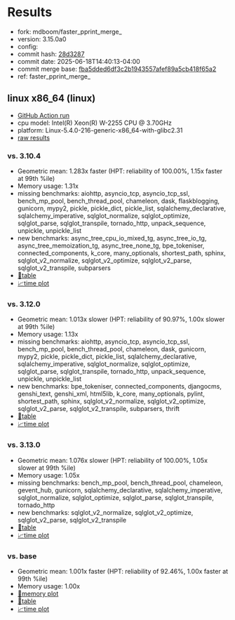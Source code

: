 # Results

- fork: mdboom/faster_pprint_merge_
- version: 3.15.0a0
- config: 
- commit hash: [28d3287](https://github.com/mdboom/cpython/commit/28d3287)
- commit date: 2025-06-18T14:40:13-04:00
- commit merge base: [fba5dded6df3c2b1943557afef89a5cb418f65a2](https://github.com/python/cpython/commit/fba5dded6df3c2b1943557afef89a5cb418f65a2)
- ref: faster_pprint_merge_

## linux x86_64 (linux)

- [GitHub Action run](https://github.com/faster-cpython/benchmarking/actions/runs/15741137198)
- cpu model: Intel(R) Xeon(R) W-2255 CPU @ 3.70GHz
- platform: Linux-5.4.0-216-generic-x86_64-with-glibc2.31
- [raw results](bm-20250618-linux-x86_64-mdboom-faster_pprint_merge_-3.15.0a0-28d3287.json)

### vs. 3.10.4

- Geometric mean: 1.283x faster (HPT: reliability of 100.00%, 1.15x faster at 99th %ile)
- Memory usage: 1.31x
- missing benchmarks: aiohttp, asyncio_tcp, asyncio_tcp_ssl, bench_mp_pool, bench_thread_pool, chameleon, dask, flaskblogging, gunicorn, mypy2, pickle, pickle_dict, pickle_list, sqlalchemy_declarative, sqlalchemy_imperative, sqlglot_normalize, sqlglot_optimize, sqlglot_parse, sqlglot_transpile, tornado_http, unpack_sequence, unpickle, unpickle_list
- new benchmarks: async_tree_cpu_io_mixed_tg, async_tree_io_tg, async_tree_memoization_tg, async_tree_none_tg, bpe_tokeniser, connected_components, k_core, many_optionals, shortest_path, sphinx, sqlglot_v2_normalize, sqlglot_v2_optimize, sqlglot_v2_parse, sqlglot_v2_transpile, subparsers
- [📄table](bm-20250618-linux-x86_64-mdboom-faster_pprint_merge_-3.15.0a0-28d3287-vs-3.10.4.md)
- [📈time plot](bm-20250618-linux-x86_64-mdboom-faster_pprint_merge_-3.15.0a0-28d3287-vs-3.10.4.svg)

### vs. 3.12.0

- Geometric mean: 1.013x slower (HPT: reliability of 90.97%, 1.00x slower at 99th %ile)
- Memory usage: 1.13x
- missing benchmarks: aiohttp, asyncio_tcp, asyncio_tcp_ssl, bench_mp_pool, bench_thread_pool, chameleon, dask, gunicorn, mypy2, pickle, pickle_dict, pickle_list, sqlalchemy_declarative, sqlalchemy_imperative, sqlglot_normalize, sqlglot_optimize, sqlglot_parse, sqlglot_transpile, tornado_http, unpack_sequence, unpickle, unpickle_list
- new benchmarks: bpe_tokeniser, connected_components, djangocms, genshi_text, genshi_xml, html5lib, k_core, many_optionals, pylint, shortest_path, sphinx, sqlglot_v2_normalize, sqlglot_v2_optimize, sqlglot_v2_parse, sqlglot_v2_transpile, subparsers, thrift
- [📄table](bm-20250618-linux-x86_64-mdboom-faster_pprint_merge_-3.15.0a0-28d3287-vs-3.12.0.md)
- [📈time plot](bm-20250618-linux-x86_64-mdboom-faster_pprint_merge_-3.15.0a0-28d3287-vs-3.12.0.svg)

### vs. 3.13.0

- Geometric mean: 1.076x slower (HPT: reliability of 100.00%, 1.05x slower at 99th %ile)
- Memory usage: 1.05x
- missing benchmarks: bench_mp_pool, bench_thread_pool, chameleon, gevent_hub, gunicorn, sqlalchemy_declarative, sqlalchemy_imperative, sqlglot_normalize, sqlglot_optimize, sqlglot_parse, sqlglot_transpile, tornado_http
- new benchmarks: sqlglot_v2_normalize, sqlglot_v2_optimize, sqlglot_v2_parse, sqlglot_v2_transpile
- [📄table](bm-20250618-linux-x86_64-mdboom-faster_pprint_merge_-3.15.0a0-28d3287-vs-3.13.0.md)
- [📈time plot](bm-20250618-linux-x86_64-mdboom-faster_pprint_merge_-3.15.0a0-28d3287-vs-3.13.0.svg)

### vs. base

- Geometric mean: 1.001x faster (HPT: reliability of 92.46%, 1.00x faster at 99th %ile)
- Memory usage: 1.00x
- [🧠memory plot](bm-20250618-linux-x86_64-mdboom-faster_pprint_merge_-3.15.0a0-28d3287-vs-base-mem.svg)
- [📄table](bm-20250618-linux-x86_64-mdboom-faster_pprint_merge_-3.15.0a0-28d3287-vs-base.md)
- [📈time plot](bm-20250618-linux-x86_64-mdboom-faster_pprint_merge_-3.15.0a0-28d3287-vs-base.svg)

